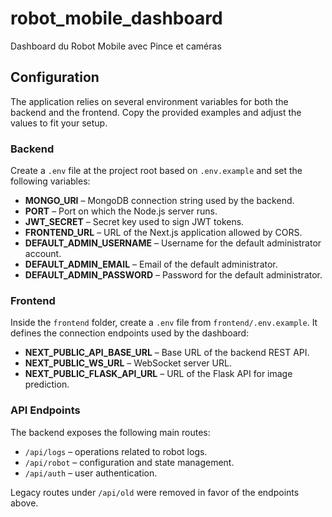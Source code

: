 # robot_mobile_dashboard

Dashboard du Robot Mobile avec Pince et caméras

## Configuration

The application relies on several environment variables for both the backend
and the frontend. Copy the provided examples and adjust the values to fit your
setup.

### Backend

Create a `.env` file at the project root based on `.env.example` and set the
following variables:

- **MONGO_URI** – MongoDB connection string used by the backend.
- **PORT** – Port on which the Node.js server runs.
- **JWT_SECRET** – Secret key used to sign JWT tokens.
- **FRONTEND_URL** – URL of the Next.js application allowed by CORS.
- **DEFAULT_ADMIN_USERNAME** – Username for the default administrator account.
- **DEFAULT_ADMIN_EMAIL** – Email of the default administrator.
- **DEFAULT_ADMIN_PASSWORD** – Password for the default administrator.

### Frontend

Inside the `frontend` folder, create a `.env` file from `frontend/.env.example`.
It defines the connection endpoints used by the dashboard:

- **NEXT_PUBLIC_API_BASE_URL** – Base URL of the backend REST API.
- **NEXT_PUBLIC_WS_URL** – WebSocket server URL.
- **NEXT_PUBLIC_FLASK_API_URL** – URL of the Flask API for image prediction.

### API Endpoints

The backend exposes the following main routes:

- `/api/logs` – operations related to robot logs.
- `/api/robot` – configuration and state management.
- `/api/auth` – user authentication.

Legacy routes under `/api/old` were removed in favor of the endpoints above.
